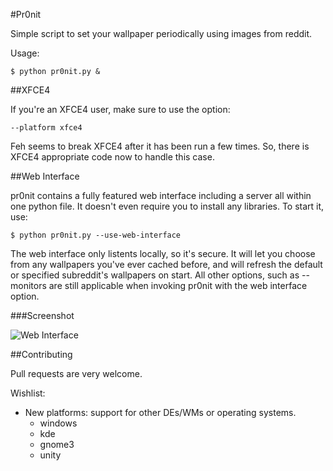 #Pr0nit

Simple script to set your wallpaper periodically using images from 
reddit. 

Usage:

    $ python pr0nit.py &


##XFCE4

If you're an XFCE4 user, make sure to use the option:
  
    --platform xfce4 

Feh seems to break XFCE4 after it has been run a few times. So, there is
XFCE4 appropriate code now to handle this case.

##Web Interface

pr0nit contains a fully featured web interface including a server
all within one python file. It doesn't even require you to install
any libraries. To start it, use:

    $ python pr0nit.py --use-web-interface

The web interface only listents locally, so it's secure. It will let you
choose from any wallpapers you've ever cached before, and will refresh
the default or specified subreddit's wallpapers on start. All other options,
such as --monitors are still applicable when invoking pr0nit with the web
interface option.

###Screenshot
  
  ![Web Interface](http://i.imgur.com/a5LZYH9.png)


##Contributing

Pull requests are very welcome. 

Wishlist:

  * New platforms: support for other DEs/WMs or operating systems.
      * windows
      * kde
      * gnome3
      * unity

